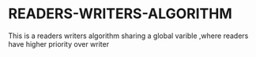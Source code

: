 # READERS-WRITERS-ALGORITHM
This is a readers writers algorithm sharing a global varible ,where readers have higher priority over writer
